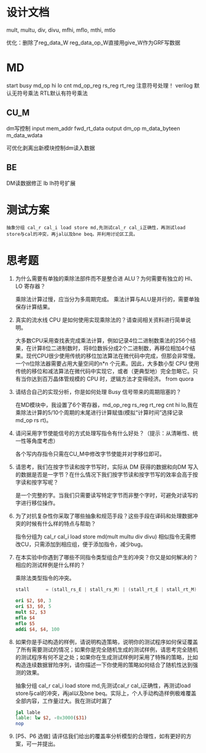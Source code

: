 # 设计文档
mult, multu, div, divu, mfhi, mflo, mthi, mtlo

优化：删除了reg_data_W reg_data_op_W直接用give_W作为GRF写数据

# MD
start busy
md_op
hi lo
cnt md_op_reg rs_reg rt_reg
注意符号处理！
verilog 默认无符号乘法 RTL默认有符号乘法

## CU_M
dm写控制
input mem_addr fwd_rt_data
output dm_op m_data_byteen m_data_wdata

可优化剥离出新模块控制dm读入数据

## BE
DM读数据修正
lb lh符号扩展

# 测试方案

    抽象分组 cal_r cal_i load store md,先测试cal_r cal_i正确性，再测试load store与cal的冲突，再jal以及bne beq。并利用讨论区工具。

# 思考题

1. 为什么需要有单独的乘除法部件而不是整合进 ALU？为何需要有独立的 HI、LO 寄存器？
   
   乘除法计算过慢，应当分为多周期完成。
   乘法计算与ALU是并行的，需要单独保存计算结果。

2. 真实的流水线 CPU 是如何使用实现乘除法的？请查阅相关资料进行简单说明。
   
    大多数CPU采用查找表完成乘法计算，例如记录4位二进制数乘法的256个结果，在计算8位二进制数时，将8位数拆分成2个二进制数，再移位相加4个结果。现代CPU很少使用传统的移位加法算法在微代码中完成，但那会非常慢。
    一个n位除法器需要占用大量空间的n*n 个元素。因此，大多数小型 CPU 使用传统的移位和减法算法在微代码中实现它，或者（更典型地）完全忽略它。只有当你达到百万晶体管规模的 CPU 时，逻辑方法才变得经济。
    from quora

3. 请结合自己的实现分析，你是如何处理 Busy 信号带来的周期阻塞的？
   
    在MD模块中，我设置了6个寄存器，md_op_reg rs_reg rt_reg cnt hi lo,我在乘除法计算的5/10个周期的末尾进行计算赋值(模拟“计算时间”选择记录md_op rs rt)。

4. 请问采用字节使能信号的方式处理写指令有什么好处？（提示：从清晰性、统一性等角度考虑）

    各个写内存指令只需在CU_M中修改字节使能并对字移位即可。

5. 请思考，我们在按字节读和按字节写时，实际从 DM 获得的数据和向DM 写入的数据是否是一字节？在什么情况下我们按字节读和按字节写的效率会高于按字读和按字写呢？
   
    是一个完整的字。当我们只需要读写特定字节而非整个字时，可避免对读写的字进行移位操作。

6. 为了对抗复杂性你采取了哪些抽象和规范手段？这些手段在译码和处理数据冲突的时候有什么样的特点与帮助？

    指令分组为 cal_r cal_i load store md(mult multu div divu)
    相似指令无需修改CU，只需添加到相应组，便于添加指令，减少bug。

7. 在本实验中你遇到了哪些不同指令类型组合产生的冲突？你又是如何解决的？相应的测试样例是什么样的？
   
    乘除法类型指令的冲突。

    ```verilog
    stall      = (stall_rs_E | stall_rs_M) | (stall_rt_E | stall_rt_M) | ((busy | start) & (md | mfhi | mflo | mthi | mtlo));
    ```

    ```mips
    ori $2, $0, 3
    ori $3, $0, 5
    mult $2, $3
    mflo $4
    mflo $5
    addi $4, $4, 100 
    ```

8. 如果你是手动构造的样例，请说明构造策略，说明你的测试程序如何保证覆盖了所有需要测试的情况；如果你是完全随机生成的测试样例，请思考完全随机的测试程序有何不足之处；如果你在生成测试样例时采用了特殊的策略，比如构造连续数据冒险序列，请你描述一下你使用的策略如何结合了随机性达到强测的效果。

    抽象分组 cal_r cal_i load store md,先测试cal_r cal_i正确性，再测试load store与cal的冲突，再jal以及bne beq。实际上，个人手动构造样例极难覆盖全部内容，工作量过大。我在测试时漏了

    ```mips
    jal lable
    lable: lw $2, -0x3000($31)
    nop
    ```

9.  [P5、P6 选做] 请评估我们给出的覆盖率分析模型的合理性，如有更好的方案，可一并提出。